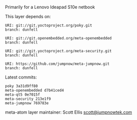 Primarily for a Lenovo Ideapad S10e netbook

This layer depends on:

    URI: git://git.yoctoproject.org/poky.git
    branch: dunfell

    URI: git://git.openembedded.org/meta-openembedded
    branch: dunfell

    URI: git://git.yoctoproject.org/meta-security.git
    branch: dunfell

    URI: https://github.com/jumpnow/meta-jumpnow.git
    branch: dunfell


Latest commits:

    poky 3a31d9ff80
    meta-openembedded d7b41ced4
    meta-qt5 0e7015f
    meta-security 213e1f9
    meta-jumpnow 769783e

meta-atom layer maintainer: Scott Ellis <scott@jumpnowtek.com>
